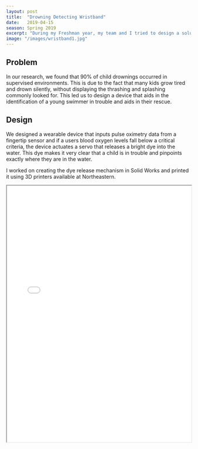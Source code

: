 ```yaml
---
layout: post
title:  "Drowning Detecting Wristband"
date:   2019-04-15
season: Spring 2019
excerpt: "During my Freshman year, my team and I tried to design a solution to the problem of silent drownings in toddlers"
image: "/images/wristband1.jpg"
---
```

## Problem

In our research, we found that 90% of child drownings occurred in supervised environments. This is due to the fact that many kids grow tired and drown silently, without displaying the thrashing and splashing commonly looked for. This led us to design a device that aids in the identification of a young swimmer in trouble and aids in their rescue.



## Design

We designed a wearable device that inputs pulse oximetry data from a fingertip sensor and if a users blood oxygen levels fall below a critical criteria, the device actuates a servo that releases a bright dye into the water. This dye makes it very clear that a child is in trouble and pinpoints exactly where they are in the water.

I worked on creating the dye release mechanism in Solid Works and printed it using 3D printers available at Northeastern.


<iframe src="{{ "/assets/resume/Design Proposal.pdf" | absolute_url }}" alt="" frameborder="2" width="100%" height="700px" allow="fullscreen"></iframe>


<!-- <embed src="{{ "/assets/resume/Design Proposal.pdf" | absolute_url }}" alt="" frameborder="2" width="100%" height="700px" type='application/pdf'> -->

